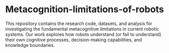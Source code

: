 # Metacognition-limitations-of-robots
This repository contains the research code, datasets, and analysis for investigating the fundamental metacognitive limitations in current robotic systems. Our work explores how robots understand (or fail to understand) their own cognitive processes, decision-making capabilities, and knowledge boundaries.
